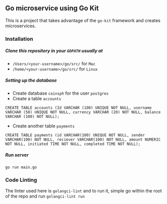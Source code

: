 ## Go microservice using Go Kit
This is a project that takes advantage of the `go-kit` framework and creates microservices.

### Installation
##### Clone this repository in your `GOPATH` usually at 
  - `/Users/<your-username>/go/src/` for `Mac`
  - `/home/<your-username>/go/src/` for `Linux`


##### Setting up the database
- Create database `coinsph` for the user `postgres`
- Create a table `accounts`
```
CREATE TABLE accounts (Id VARCHAR (100) UNIQUE NOT NULL, username VARCHAR (50) UNIQUE NOT NULL, currency VARCHAR (20) NOT NULL, balance VARCHAR (100) NOT NULL);
```

- Create another table `payments`
```
CREATE TABLE payments (id VARCHAR(100) UNIQUE NOT NULL, sender VARCHAR(100) NOT NULL, reciever VARCHAR(100) NOT NULL, amount NUMERIC NOT NULL, initiated TIME NOT NULL, completed TIME NOT NULL);
```

##### Run server
`go run main.go`


### Code Linting
The linter used here is `golangci-lint` and to run it, simple go within the root of the repo and run `golangci-lint run`